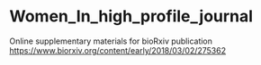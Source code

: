# Women_In_high_profile_journal

Online supplementary materials for bioRxiv publication https://www.biorxiv.org/content/early/2018/03/02/275362
